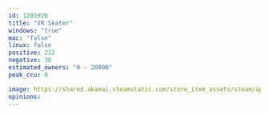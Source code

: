 ```yaml
---
id: 1285920
title: "VR Skater"
windows: "true"
mac: "false"
linux: false
positive: 212
negative: 30
estimated_owners: "0 - 20000"
peak_ccu: 0

image: https://shared.akamai.steamstatic.com/store_item_assets/steam/apps/1285920/header.jpg?t=1708624529
opinions:
---
```

